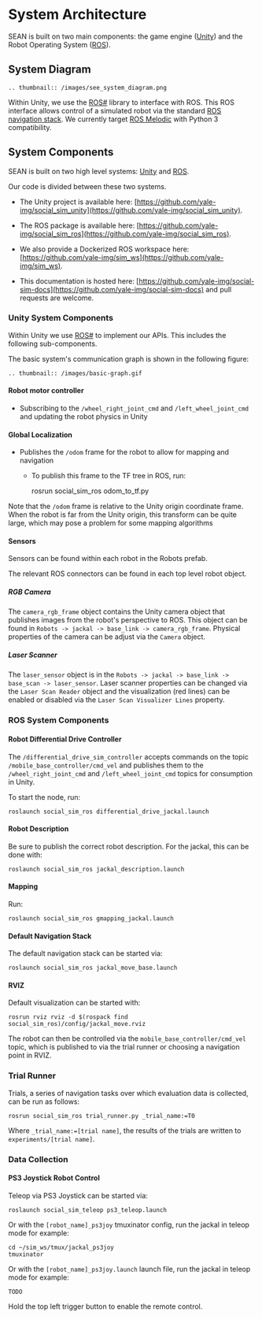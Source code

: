 # System Architecture

SEAN is built on two main components: the game engine ([Unity](https://unity.com/)) and the Robot Operating System ([ROS](https://www.ros.org/)).

## System Diagram

[//]: # (https://docs.google.com/drawings/d/12CaVboBZzEckTj1h_3wNi6LnWkprf9ADrQncQnYaM68/edit)
```eval_rst
.. thumbnail:: /images/see_system_diagram.png
```

Within Unity, we use the [ROS#](https://github.com/siemens/ros-sharp) library to interface with ROS. This ROS interface allows control of a simulated robot via the standard [ROS navigation stack](http://wiki.ros.org/navigation). We currently target [ROS Melodic](http://wiki.ros.org/melodic) with Python 3 compatibility.

## System Components

SEAN is built on two high level systems: [Unity](https://unity.com/) and [ROS](https://www.ros.org/).

Our code is divided between these two systems.

- The Unity project is available here: [https://github.com/yale-img/social_sim_unity](https://github.com/yale-img/social_sim_unity).

- The ROS package is available here: [https://github.com/yale-img/social_sim_ros](https://github.com/yale-img/social_sim_ros).

- We also provide a Dockerized ROS workspace here: [https://github.com/yale-img/sim_ws](https://github.com/yale-img/sim_ws).

- This documentation is hosted here: [https://github.com/yale-img/social-sim-docs](https://github.com/yale-img/social-sim-docs) and pull requests are welcome.

### Unity System Components

Within Unity we use [ROS#](https://github.com/siemens/ros-sharp) to implement our APIs. This includes the following sub-components.

The basic system's communication graph is shown in the following figure:

```eval_rst
.. thumbnail:: /images/basic-graph.gif
```

#### Robot motor controller

- Subscribing to the `/wheel_right_joint_cmd` and `/left_wheel_joint_cmd` and updating the robot physics in Unity

#### Global Localization

- Publishes the `/odom` frame for the robot to allow for mapping and navigation

  - To publish this frame to the TF tree in ROS, run:

    rosrun social_sim_ros odom_to_tf.py

Note that the `/odom` frame is relative to the Unity origin coordinate frame. When the robot is far from the Unity origin, this transform can be quite large, which may pose a problem for some mapping algorithms

#### Sensors

Sensors can be found within each robot in the Robots prefab.

The relevant ROS connectors can be found in each top level robot object.

##### RGB Camera

The `camera_rgb_frame` object contains the Unity camera object that publishes images from the robot's perspective to ROS. This object can be found in `Robots -> jackal -> base_link -> camera_rgb_frame`. Physical properties of the camera can be adjust via the `Camera` object.

##### Laser Scanner

The `laser_sensor` object is in the `Robots -> jackal -> base_link -> base_scan -> laser_sensor`. Laser scanner properties can be changed via the `Laser Scan Reader` object and the visualization (red lines) can be enabled or disabled via the `Laser Scan Visualizer Lines` property.

### ROS System Components

#### Robot Differential Drive Controller

The `/differential_drive_sim_controller` accepts commands on the topic `/mobile_base_controller/cmd_vel` and publishes them to the `/wheel_right_joint_cmd` and `/left_wheel_joint_cmd` topics for consumption in Unity.

To start the node, run:

    roslaunch social_sim_ros differential_drive_jackal.launch

#### Robot Description

Be sure to publish the correct robot description. For the jackal, this can be done with:

    roslaunch social_sim_ros jackal_description.launch

#### Mapping

Run:

    roslaunch social_sim_ros gmapping_jackal.launch

#### Default Navigation Stack

The default navigation stack can be started via:

    roslaunch social_sim_ros jackal_move_base.launch

#### RVIZ

Default visualization can be started with:

    rosrun rviz rviz -d $(rospack find social_sim_ros)/config/jackal_move.rviz

The robot can then be controlled via the `mobile_base_controller/cmd_vel` topic, which is published to via the trial runner or choosing a navigation point in RVIZ.

### Trial Runner

Trials, a series of navigation tasks over which evaluation data is collected, can be run as follows:

    rosrun social_sim_ros trial_runner.py _trial_name:=T0

Where `_trial_name:=[trial name]`, the results of the trials are written to `experiments/[trial name]`.

### Data Collection

#### PS3 Joystick Robot Control

Teleop via PS3 Joystick can be started via:

    roslaunch social_sim_teleop ps3_teleop.launch

Or with the `[robot_name]_ps3joy` tmuxinator config, run the jackal in teleop mode for example:

    cd ~/sim_ws/tmux/jackal_ps3joy
    tmuxinator

Or with the `[robot_name]_ps3joy.launch` launch file, run the jackal in teleop mode for example:

    TODO

Hold the top left trigger button to enable the remote control.
